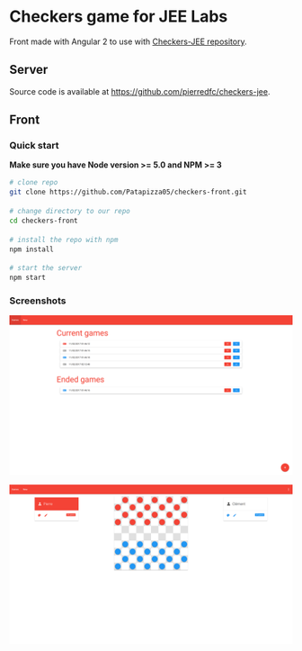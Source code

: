 # Checkers game for JEE Labs

Front made with Angular 2 to use with [Checkers-JEE repository](https://github.com/pierredfc/checkers-jee).

## Server

Source code is available at https://github.com/pierredfc/checkers-jee. 

## Front

### Quick start
**Make sure you have Node version >= 5.0 and NPM >= 3**

```bash
# clone repo
git clone https://github.com/Patapizza05/checkers-front.git

# change directory to our repo
cd checkers-front

# install the repo with npm
npm install

# start the server
npm start
```

### Screenshots

![Home page](https://github.com/Patapizza05/checkers-front/raw/master/screenshots/games.png)

![Game page](https://github.com/Patapizza05/checkers-front/raw/master/screenshots/game.png)
